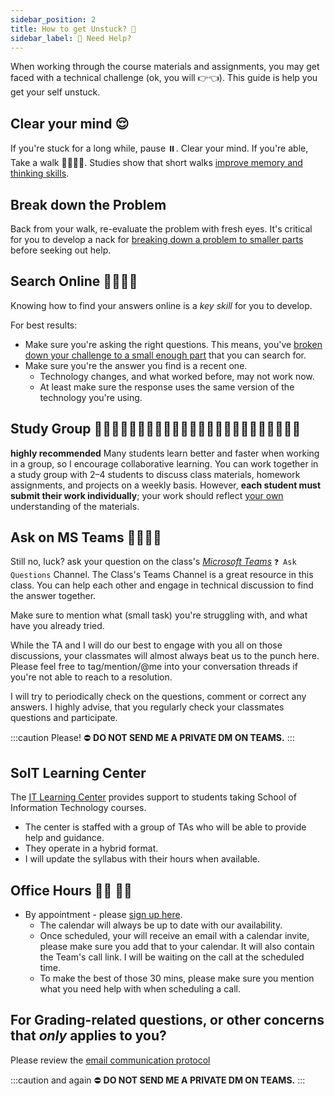 ```yaml
---
sidebar_position: 2
title: How to get Unstuck? 🧠
sidebar_label: 🧠 Need Help?
---
```


When working through the course materials and assignments, you may get faced with a technical challenge (ok, you will 👉👈). This guide is help you get your self unstuck.
## Clear your mind 😌
If you're stuck for a long while, pause ⏸️. Clear your mind. If you're able, Take a walk 🚶‍♂️🚶‍♀️. Studies show that short walks [improve memory and thinking skills](https://www.health.harvard.edu/blog/regular-exercise-changes-brain-improve-memory-thinking-skills-201404097110).

## Break down the Problem
Back from your walk, re-evaluate the problem with fresh eyes. It's critical for you to develop a nack for [breaking down a problem to smaller parts](/blog/break-down-problems) before seeking out help.

## Search Online 🕵️‍♂️🕵️‍♀️
Knowing how to find your answers online is a *key skill* for you to develop.

For best results:
- Make sure you're asking the right questions. This means, you've [broken down your challenge to a small enough part](#break-down-the-problem) that you can search for.
- Make sure you're the answer you find is a recent one. 
  - Technology changes, and what worked before, may not work now.
  - At least make sure the response uses the same version of the technology you're using.

## Study Group 👨🏽‍💻👩🏼‍💻👨🏾‍💻👨🏻‍💻👩🏽‍💻👨🏼‍💻👩🏾‍💻👩🏻‍💻
**highly recommended**
Many students learn better and faster when working in a group, so I encourage collaborative learning. You can work together in a study group with 2–4 students to discuss class materials, homework assignments, and projects on a weekly basis. However, **each student must submit their work individually**; your work should reflect <ins>your own</ins> understanding of the materials.

## Ask on MS Teams 🙋‍♀️🙋‍♂️
Still no, luck? ask your question on the class's *[Microsoft Teams](https://teams.microsoft.com/l/channel/19%3a976a811940c84a6aac3dd4c88a4567bf%40thread.tacv2/%25E2%259D%2593Ask%2520Questions?groupId=aea6a338-ecb8-42d7-94d9-5a4af5419a73&tenantId=f5222e6c-5fc6-48eb-8f03-73db18203b63)* `❓ Ask Questions` Channel.
The Class's Teams Channel is a great resource in this class. You can help each other and engage in technical discussion to find the answer together.

Make sure to mention what (small task) you're struggling with, and what have you already tried.

While the TA and I will do our best to engage with you all on those discussions, your classmates will almost always beat us to the punch here. Please feel free to tag/mention/@me into your conversation threads if you're not able to reach to a resolution.

I will try to periodically check on the questions, comment or correct any answers. I highly advise, that you regularly check your classmates questions and participate.

:::caution Please!
⛔️ **DO NOT SEND ME A PRIVATE DM ON TEAMS.**
:::
## SoIT Learning Center 
The [IT Learning Center](https://cech.uc.edu/schools/it/centers/itlearningcenter0.html) provides support to students taking School of Information Technology courses. 
* The center is staffed with a group of TAs who will be able to provide help and guidance.
* They operate in a hybrid format.
* I will update the syllabus with their hours when available.

## Office Hours 👨‍🏫 👨‍💻
* By appointment - please [sign up here](https://outlook.office365.com/owa/calendar/OfficeHours@mailuc.onmicrosoft.com/bookings/s/LVmRGi93VEawagF-45TiRw2).
  * The calendar will always be up to date with our availability.
  * Once scheduled, your will receive an email with a calendar invite, please make sure you add that to your calendar. It will also contain the Team's call link. I will be waiting on the call at the scheduled time.
  * To make the best of those 30 mins, please make sure you mention what you need help with when scheduling a call.

## For Grading-related questions, or other concerns that *only* applies to you?
Please review the [email communication protocol](/syllabus/policies#email)

:::caution and again
⛔️ **DO NOT SEND ME A PRIVATE DM ON TEAMS.**
:::

<!-- TODO: anything we can get from here? https://www.codementor.io/learn-programming/how-to-get-programming-help-online  -->